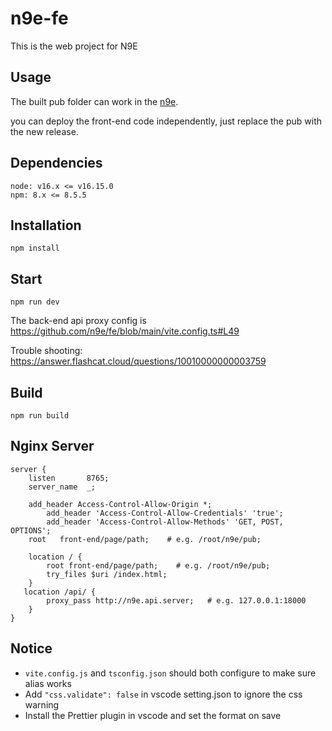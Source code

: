 # n9e-fe

This is the web project for N9E

## Usage

The built pub folder can work in the [n9e](https://github.com/ccfos/nightingale/).

you can deploy the front-end code independently, just replace the pub with the new release.

## Dependencies

```
node: v16.x <= v16.15.0
npm: 8.x <= 8.5.5
```

## Installation

```
npm install
```

## Start

```
npm run dev
```

The back-end api proxy config is https://github.com/n9e/fe/blob/main/vite.config.ts#L49

Trouble shooting: https://answer.flashcat.cloud/questions/10010000000003759
## Build

```
npm run build
```

## Nginx Server

```
server {
    listen       8765;
    server_name  _;

    add_header Access-Control-Allow-Origin *;
        add_header 'Access-Control-Allow-Credentials' 'true';
        add_header 'Access-Control-Allow-Methods' 'GET, POST, OPTIONS';
    root   front-end/page/path;    # e.g. /root/n9e/pub;

    location / {
        root front-end/page/path;    # e.g. /root/n9e/pub;
        try_files $uri /index.html;
    }
   location /api/ {
        proxy_pass http://n9e.api.server;   # e.g. 127.0.0.1:18000
    }
}
```

## Notice

- `vite.config.js` and `tsconfig.json` should both configure to make sure alias works
- Add `"css.validate": false` in vscode setting.json to ignore the css warning
- Install the Prettier plugin in vscode and set the format on save
